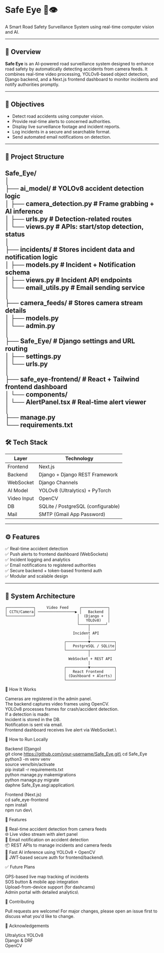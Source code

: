 # Safe Eye 🚦👁️
A Smart Road Safety Surveillance System using real-time computer vision and AI.

---

## 🧠 Overview

**Safe Eye** is an AI-powered road surveillance system designed to enhance road safety by automatically detecting accidents from camera feeds. It combines real-time video processing, YOLOv8-based object detection, Django backend, and a Next.js frontend dashboard to monitor incidents and notify authorities promptly.

---

## 🎯 Objectives

- Detect road accidents using computer vision.
- Provide real-time alerts to concerned authorities.
- Display live surveillance footage and incident reports.
- Log incidents in a secure and searchable format.
- Send automated email notifications on detection.

---

## 📂 Project Structure

Safe_Eye/\
│\
├── ai_model/ # YOLOv8 accident detection logic\
│ ├── camera_detection.py # Frame grabbing + AI inference\
│ ├── urls.py # Detection-related routes\
│ └── views.py # APIs: start/stop detection, status\
│\
├── incidents/ # Stores incident data and notification logic\
│ ├── models.py # Incident + Notification schema\
│ ├── views.py # Incident API endpoints\
│ └── email_utils.py # Email sending service\
│\
├── camera_feeds/ # Stores camera stream details\
│ ├── models.py\
│ └── admin.py\
│\
├── Safe_Eye/ # Django settings and URL routing\
│ ├── settings.py\
│ └── urls.py\
│\
├── safe_eye-frontend/ # React + Tailwind frontend dashboard\
│ └── components/\
│ └── AlertPanel.tsx # Real-time alert viewer\
│\
├── manage.py\
└── requirements.txt
---

## 🛠️ Tech Stack

| Layer       | Technology                  |
|-------------|------------------------------|
| Frontend    | Next.js |
| Backend     | Django + Django REST Framework |
| WebSocket   | Django Channels               |
| AI Model    | YOLOv8 (Ultralytics) + PyTorch |
| Video Input | OpenCV                        |
| DB          | SQLite / PostgreSQL (configurable) |
| Mail        | SMTP (Gmail App Password)     |

---

## ⚙️ Features

✅ Real-time accident detection  
✅ Push alerts to frontend dashboard (WebSockets)  
✅ Incident logging and analytics  
✅ Email notifications to registered authorities  
✅ Secure backend + token-based frontend auth  
✅ Modular and scalable design  

---

## 📸 System Architecture


    ┌────────────┐     Video Feed     ┌────────────┐
    │ CCTV/Camera│ ─────────────────▶ │   Backend  │
    └────────────┘                   │  (Django +  │
                                     │   YOLOv8)   │
                                     └────┬───────┘
                                          │
                                   Incident API
                                          │
                               ┌──────────▼───────────┐
                               │   PostgreSQL / SQLite│
                               └──────────┬───────────┘
                                          │
                                 WebSocket + REST API
                                          │
                               ┌──────────▼───────────┐
                               │   React Frontend     │
                               │ (Dashboard + Alerts) │
                               └──────────────────────┘


🚦 How It Works

Cameras are registered in the admin panel.\
The backend captures video frames using OpenCV.\
YOLOv8 processes frames for crash/accident detection.\
If a detection is made:\
Incident is stored in the DB.\
Notification is sent via email.\
Frontend dashboard receives live alert via WebSocket.\


🚀 How to Run Locally

Backend (Django)\
git clone https://github.com/your-username/Safe_Eye.git\
cd Safe_Eye\
python3 -m venv venv\
source venv/bin/activate\
pip install -r requirements.txt\
python manage.py makemigrations\
python manage.py migrate\
daphne Safe_Eye.asgi:application\

Frontend (Next.js)\
cd safe_eye-frontend\
npm install\
npm run dev\

🧪 Features

🚨 Real-time accident detection from camera feeds\
🌐 Live video stream with alert panel\
📧 Email notification on accident detection\
📦 REST APIs to manage incidents and camera feeds\
🧠 Fast AI inference using YOLOv8 + OpenCV\
🔐 JWT-based secure auth for frontend/backend\

✅ Future Plans

GPS-based live map tracking of incidents\
SOS button & mobile app integration\
Upload-from-device support (for dashcams)\
Admin portal with detailed analytics\

🤝 Contributing

Pull requests are welcome! For major changes, please open an issue first to discuss what you'd like to change.

🙏 Acknowledgements

Ultralytics YOLOv8\
Django & DRF\
OpenCV
